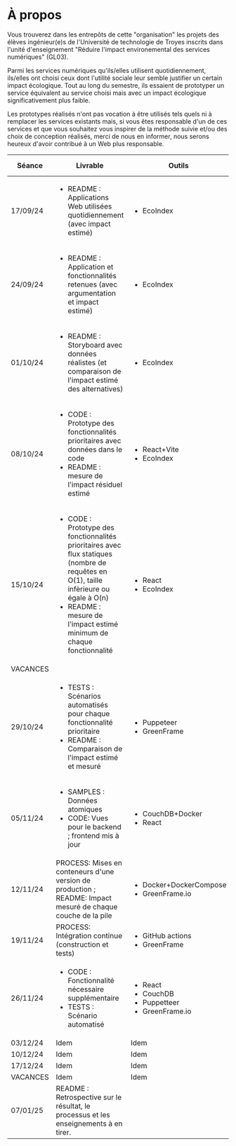 # À propos

Vous trouverez dans les entrepôts de cette "organisation" les projets des élèves ingénieur(e)s de l'Université de technologie de Troyes inscrits dans l'unité d'enseignement "Réduire l'impact environemental des services numériques" (GL03).

Parmi les services numériques qu'ils/elles utilisent quotidiennement, ils/elles ont choisi ceux dont l'utilité sociale leur semble justifier un certain impact écologique.
Tout au long du semestre, ils essaient de prototyper un service équivalent au service choisi mais avec un impact écologique significativement plus faible.

Les prototypes réalisés n'ont pas vocation à être utilisés tels quels ni à remplacer les services existants mais, si vous êtes responsable d'un de ces services et que vous souhaitez vous inspirer de la méthode suivie et/ou des choix de conception réalisés, merci de nous en informer, nous serons heureux d'avoir contribué à un Web plus responsable.

| Séance   | Livrable | Outils | Acquis d'apprentissage |
| -------- | -------- | ------ | ---------------------- |
| 17/09/24 | <ul><li>README : Applications Web utilisées quotidiennement (avec impact estimé)</li></ul> | <ul><li>EcoIndex</li></ul> |
| 24/09/24 | <ul><li>README : Application et fonctionnalités retenues (avec argumentation et impact estimé)</li></ul> | <ul><li>EcoIndex</li></ul> |
| 01/10/24 | <ul><li>README : Storyboard avec données réalistes (et comparaison de l'impact estimé des alternatives)</li></ul> | <ul><li>EcoIndex</li></ul> |
| 08/10/24 | <ul><li>CODE : Prototype des fonctionnalités prioritaires avec données dans le code</li><li> README : mesure de l'impact résiduel estimé | <ul><li>React+Vite</li><li>EcoIndex</li></ul> | 
| 15/10/24 | <ul><li>CODE : Prototype des fonctionnalités prioritaires avec flux statiques (nombre de requêtes en O(1), taille infèrieure ou égale à O(n)</li><li>README : mesure de l'impact estimé minimum de chaque fonctionnalité</li></ul> | <ul><li>React</li><li>EcoIndex</li></ul> | 
| VACANCES |
| 29/10/24 | <ul><li>TESTS : Scénarios automatisés pour chaque fonctionnalité prioritaire</li><li>README : Comparaison de l'impact estimé et mesuré</li> | <ul><li>Puppeteer</li><li>GreenFrame</li>|
| 05/11/24 | <ul><li>SAMPLES : Données atomiques</li><li>CODE: Vues pour le backend ; frontend mis à jour</li></ul> | <ul><li>CouchDB+Docker</li><li>React</li> |
| 12/11/24 | PROCESS: Mises en conteneurs d'une version de production ; README: Impact mesuré de chaque couche de la pile | <ul><li>Docker+DockerCompose</li><li>GreenFrame.io</li></ul>
| 19/11/24 | PROCESS: Intégration continue (construction et tests) | <ul><li>GitHub actions</li><li>GreenFrame</li></ul>
| 26/11/24 | <ul><li>CODE : Fonctionnalité nécessaire supplémentaire</li><li>TESTS : Scénario automatisé</li></ul> | <ul><li>React</li><li>CouchDB</li><li>Puppetteer</li><li>GreenFrame.io</li></ul> |
| 03/12/24 | Idem | Idem |
| 10/12/24 | Idem | Idem |
| 17/12/24 | Idem | Idem |
| VACANCES | Idem | Idem |
| 07/01/25 | README : Retrospective sur le résultat, le processus et les enseignements à en tirer. | 
